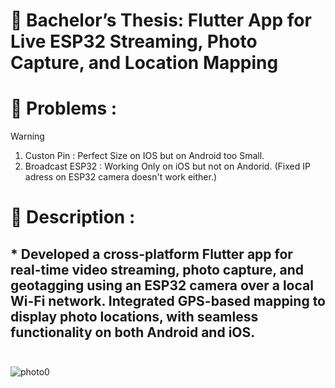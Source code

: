 # 🚀 Bachelor’s Thesis: Flutter App for Live ESP32 Streaming, Photo Capture, and Location Mapping
# 🔧 Problems :
> [!WARNING]
> 1.  Custon Pin : Perfect Size on IOS but on Android too Small.  <br />
> 2.  Broadcast ESP32 : Working Only on iOS but not on Andorid. (Fixed IP adress on ESP32 camera doesn't work either.) <br />
# 📔 Description :
## *  Developed a cross-platform Flutter app for real-time video streaming, photo capture, and geotagging using an ESP32 camera over a local Wi-Fi network. Integrated GPS-based mapping to display photo locations, with seamless functionality on both Android and iOS. <br><br>

![photo0](https://github.com/user-attachments/assets/ed1a4454-cccb-4af0-b1be-87953e3ee306)
